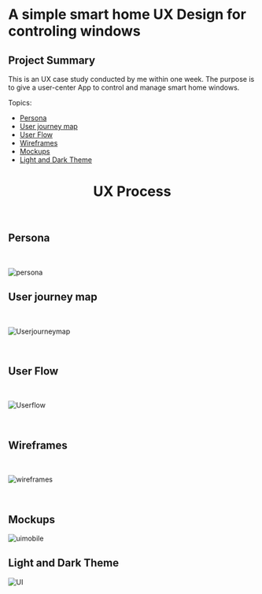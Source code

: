 # A simple smart home UX Design for controling windows

## Project Summary
This is an UX case study conducted by me within one week. The purpose is to give a user-center App to control and manage smart home windows.






Topics:
  - [Persona](#persona)
  - [User journey map](#user-journey-map)
  - [User Flow](#user-flow)
  - [Wireframes](#wireframes)
  - [Mockups](#mockups)
  - [Light and Dark Theme](#light-and-dark-theme)

<h1 align="center">
    UX Process 
</h1>

&nbsp;
## Persona
&nbsp;

![persona](https://github.com/Behnaz-HP/Behnaz-HP.github.io/blob/main/smart_home/persona.png)

## User journey map
&nbsp;

![Userjourneymap](https://github.com/Behnaz-HP/Behnaz-HP.github.io/blob/main/smart_home/userjourney%20map.png)

&nbsp;
## User Flow
&nbsp;

![Userflow](https://github.com/Behnaz-HP/Behnaz-HP.github.io/blob/main/smart_home/User%20flow.png)

&nbsp;
## Wireframes
&nbsp;

![wireframes](https://github.com/Behnaz-HP/Behnaz-HP.github.io/blob/main/smart_home/wireframe.png)

&nbsp;
## Mockups


![uimobile](https://github.com/Behnaz-HP/Behnaz-HP.github.io/blob/main/smart_home/ui%20mobile.png)

                                                       
                                                
## Light and Dark Theme

![UI](https://github.com/Behnaz-HP/Behnaz-HP.github.io/blob/main/smart_home/UI%20Behnaz.png)


